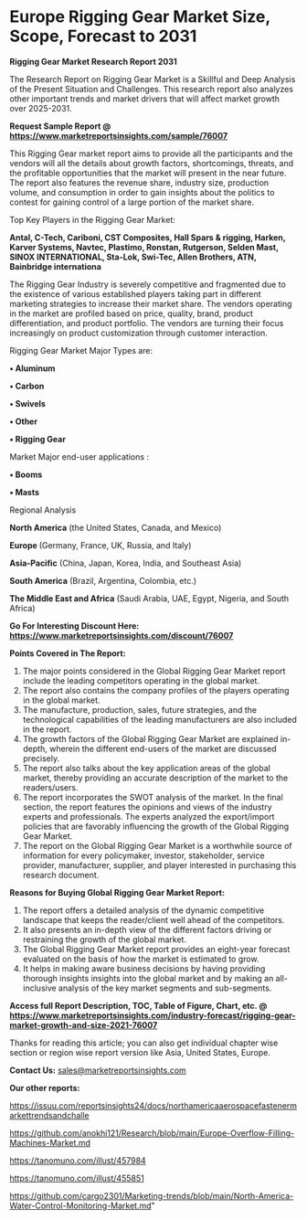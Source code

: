 # Europe Rigging Gear Market Size, Scope, Forecast to 2031

<strong>Rigging Gear Market Research Report 2031</strong>

The Research Report on Rigging Gear Market is a Skillful and Deep Analysis of the Present Situation and Challenges. This research report also analyzes other important trends and market drivers that will affect market growth over 2025-2031.

<strong>Request Sample Report @ <a href=https://www.marketreportsinsights.com/sample/76007>https://www.marketreportsinsights.com/sample/76007</a></strong>

This Rigging Gear market report aims to provide all the participants and the vendors will all the details about growth factors, shortcomings, threats, and the profitable opportunities that the market will present in the near future. The report also features the revenue share, industry size, production volume, and consumption in order to gain insights about the politics to contest for gaining control of a large portion of the market share.

Top Key Players in the Rigging Gear Market:

<strong>Antal, C-Tech, Cariboni, CST Composites, Hall Spars & rigging, Harken, Karver Systems, Navtec, Plastimo, Ronstan, Rutgerson, Selden Mast, SINOX INTERNATIONAL, Sta-Lok, Swi-Tec, Allen Brothers, ATN, Bainbridge internationa</strong>

The Rigging Gear Industry is severely competitive and fragmented due to the existence of various established players taking part in different marketing strategies to increase their market share. The vendors operating in the market are profiled based on price, quality, brand, product differentiation, and product portfolio. The vendors are turning their focus increasingly on product customization through customer interaction.

Rigging Gear Market Major Types are:

<strong>• Aluminum

• Carbon

• Swivels

• Other

• Rigging Gear</strong>

Market Major end-user applications :

<strong>• Booms

• Masts</strong>

Regional Analysis

</u><strong><b>North America</b></strong> (the United States, Canada, and Mexico)

<strong><b>Europe </b></strong>(Germany, France, UK, Russia, and Italy)

<strong><b>Asia-Pacific</b></strong> (China, Japan, Korea, India, and Southeast Asia)

<strong><b>South America</b></strong> (Brazil, Argentina, Colombia, etc.)

<strong><b>The Middle East and Africa</b></strong> (Saudi Arabia, UAE, Egypt, Nigeria, and South Africa)

<strong>Go For Interesting Discount Here: <a href=https://www.marketreportsinsights.com/discount/76007>https://www.marketreportsinsights.com/discount/76007</a></strong>

<strong>Points Covered in The Report:</strong>
<ol>
  <li>The major points considered in the Global Rigging Gear Market report include the leading competitors operating in the global market.</li>
  <li>The report also contains the company profiles of the players operating in the global market.</li>
  <li>The manufacture, production, sales, future strategies, and the technological capabilities of the leading manufacturers are also included in the report.</li>
  <li>The growth factors of the Global Rigging Gear Market are explained in-depth, wherein the different end-users of the market are discussed precisely.</li>
  <li>The report also talks about the key application areas of the global market, thereby providing an accurate description of the market to the readers/users.</li>
  <li>The report incorporates the SWOT analysis of the market. In the final section, the report features the opinions and views of the industry experts and professionals. The experts analyzed the export/import policies that are favorably influencing the growth of the Global Rigging Gear Market.</li>
  <li>The report on the Global Rigging Gear Market is a worthwhile source of information for every policymaker, investor, stakeholder, service provider, manufacturer, supplier, and player interested in purchasing this research document.</li>
</ol>
<strong>Reasons for Buying Global Rigging Gear Market Report:</strong>

<ol>
  <li>The report offers a detailed analysis of the dynamic competitive landscape that keeps the reader/client well ahead of the competitors.</li>
  <li>It also presents an in-depth view of the different factors driving or restraining the growth of the global market.</li>
  <li>The Global Rigging Gear Market report provides an eight-year forecast evaluated on the basis of how the market is estimated to grow.</li>
  <li>It helps in making aware business decisions by having providing thorough insights insights into the global market and by making an all-inclusive analysis of the key market segments and sub-segments.</li>
</ol>
<strong>Access full Report Description, TOC, Table of Figure, Chart, etc. @ <a href=https://www.marketreportsinsights.com/industry-forecast/rigging-gear-market-growth-and-size-2021-76007>https://www.marketreportsinsights.com/industry-forecast/rigging-gear-market-growth-and-size-2021-76007</a></strong>


Thanks for reading this article; you can also get individual chapter wise section or region wise report version like Asia, United States, Europe.

<strong>Contact Us:</strong>
sales@marketreportsinsights.com

<strong>Our other reports:</strong>

<a href=https://issuu.com/reportsinsights24/docs/northamericaaerospacefastenermarkettrendsandchalle>https://issuu.com/reportsinsights24/docs/northamericaaerospacefastenermarkettrendsandchalle</a>

<a href=https://github.com/anokhi121/Research/blob/main/Europe-Overflow-Filling-Machines-Market.md>https://github.com/anokhi121/Research/blob/main/Europe-Overflow-Filling-Machines-Market.md</a>

<a href=https://tanomuno.com/illust/457984>https://tanomuno.com/illust/457984</a>

<a href=https://tanomuno.com/illust/455851>https://tanomuno.com/illust/455851</a>

<a href=https://github.com/cargo2301/Marketing-trends/blob/main/North-America-Water-Control-Monitoring-Market.md>https://github.com/cargo2301/Marketing-trends/blob/main/North-America-Water-Control-Monitoring-Market.md</a>"
